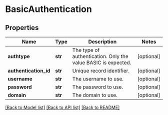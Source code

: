 # BasicAuthentication

## Properties
Name | Type | Description | Notes
------------ | ------------- | ------------- | -------------
**authtype** | **str** | The type of authentication. Only the value BASIC is expected. | [optional] 
**authentication_id** | **str** | Unique record identifier. | [optional] 
**username** | **str** | The username to use. | [optional] 
**password** | **str** | The password to use. | [optional] 
**domain** | **str** | The domain to use. | [optional] 

[[Back to Model list]](../README.md#documentation-for-models) [[Back to API list]](../README.md#documentation-for-api-endpoints) [[Back to README]](../README.md)


